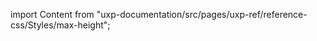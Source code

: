 
import Content from "uxp-documentation/src/pages/uxp-ref/reference-css/Styles/max-height";

<Content query="product=photoshop"/>

